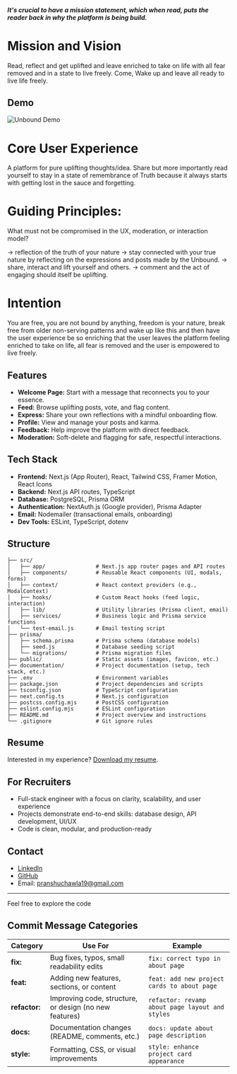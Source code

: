 ##### It's crucial to have a mission statement, which when read, puts the reader back in why the platform is being build.

# Mission and Vision

Read, reflect and get uplifted and leave enriched to take on life with all fear removed and in a state to live freely.
Come, Wake up and leave all ready to live life freely.

## Demo

![Unbound Demo](https://pranshublog-rho.vercel.app/unboundtry2.gif)

# Core User Experience

A platform for pure uplifting thoughts/idea. Share but more importantly read yourself to stay in a state of remembrance of Truth because it always starts with getting lost in the sauce and forgetting.

# Guiding Principles:

What must not be compromised in the UX, moderation, or interaction model?

-> reflection of the truth of your nature
-> stay connected with your true nature by reflecting on the expressions and posts made by the Unbound.
-> share, interact and lift yourself and others.
-> comment and the act of engaging should itself be uplifting.

# Intention

You are free, you are not bound by anything, freedom is your nature, break free from older non-serving patterns and wake up like this and then have the user experience be so enriching that the user leaves the platform feeling enriched to take on life, all fear is removed and the user is empowered to live freely.

## Features

- **Welcome Page:** Start with a message that reconnects you to your essence.
- **Feed:** Browse uplifting posts, vote, and flag content.
- **Express:** Share your own reflections with a mindful onboarding flow.
- **Profile:** View and manage your posts and karma.
- **Feedback:** Help improve the platform with direct feedback.
- **Moderation:** Soft-delete and flagging for safe, respectful interactions.

## Tech Stack

- **Frontend:** Next.js (App Router), React, Tailwind CSS, Framer Motion, React Icons
- **Backend:** Next.js API routes, TypeScript
- **Database:** PostgreSQL, Prisma ORM
- **Authentication:** NextAuth.js (Google provider), Prisma Adapter
- **Email:** Nodemailer (transactional emails, onboarding)
- **Dev Tools:** ESLint, TypeScript, dotenv

## Structure

```
├── src/
│   ├── app/                # Next.js app router pages and API routes
│   ├── components/         # Reusable React components (UI, modals, forms)
│   ├── context/            # React context providers (e.g., ModalContext)
│   ├── hooks/              # Custom React hooks (feed logic, interaction)
│   ├── lib/                # Utility libraries (Prisma client, email)
│   ├── services/           # Business logic and Prisma service functions
│   └── test-email.js       # Email testing script
├── prisma/
│   ├── schema.prisma       # Prisma schema (database models)
│   ├── seed.js             # Database seeding script
│   └── migrations/         # Prisma migration files
├── public/                 # Static assets (images, favicon, etc.)
├── documentation/          # Project documentation (setup, tech stack, etc.)
├── .env                    # Environment variables
├── package.json            # Project dependencies and scripts
├── tsconfig.json           # TypeScript configuration
├── next.config.ts          # Next.js configuration
├── postcss.config.mjs      # PostCSS configuration
├── eslint.config.mjs       # ESLint configuration
├── README.md               # Project overview and instructions
└── .gitignore              # Git ignore rules
```

## Resume

Interested in my experience? [Download my resume](https://pranshublog-rho.vercel.app/softwareEngineerPranshuChawlaResume2025.docx.pdf).

## For Recruiters

- Full-stack engineer with a focus on clarity, scalability, and user experience
- Projects demonstrate end-to-end skills: database design, API development, UI/UX
- Code is clean, modular, and production-ready

## Contact

- [LinkedIn](https://www.linkedin.com/in/pranshu-chawla-/)
- [GitHub](https://github.com/RayFrightener)
- Email: pranshuchawla19@gmail.com

---

Feel free to explore the code

## Commit Message Categories

| Category   | Use For                                           | Example                                      |
|------------|---------------------------------------------------|----------------------------------------------|
| **fix:**   | Bug fixes, typos, small readability edits         | `fix: correct typo in about page`            |
| **feat:**  | Adding new features, sections, or content         | `feat: add new project cards to about page`  |
| **refactor:** | Improving code, structure, or design (no new features) | `refactor: revamp about page layout and styles` |
| **docs:**  | Documentation changes (README, comments, etc.)    | `docs: update about page description`        |
| **style:** | Formatting, CSS, or visual improvements           | `style: enhance project card appearance`     |